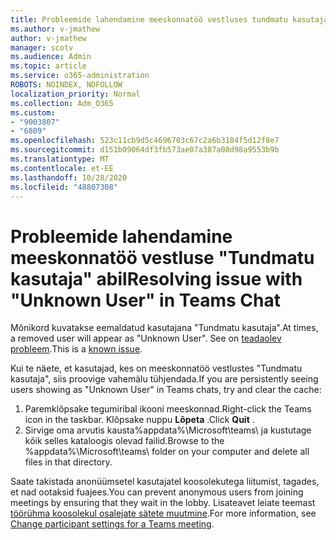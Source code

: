 ```yaml
---
title: Probleemide lahendamine meeskonnatöö vestluses tundmatu kasutajaga
ms.author: v-jmathew
author: v-jmathew
manager: scotv
ms.audience: Admin
ms.topic: article
ms.service: o365-administration
ROBOTS: NOINDEX, NOFOLLOW
localization_priority: Normal
ms.collection: Adm_O365
ms.custom:
- "9003807"
- "6809"
ms.openlocfilehash: 523c11cb9d5c4696703c67c2a6b3184f5d12f8e7
ms.sourcegitcommit: d151b09064df3fb573ae07a387a08d98a9553b9b
ms.translationtype: MT
ms.contentlocale: et-EE
ms.lasthandoff: 10/28/2020
ms.locfileid: "48807308"
---
```

# <a name="resolving-issue-with-unknown-user-in-teams-chat"></a><span data-ttu-id="4eaf5-102">Probleemide lahendamine meeskonnatöö vestluse "Tundmatu kasutaja" abil</span><span class="sxs-lookup"><span data-stu-id="4eaf5-102">Resolving issue with "Unknown User" in Teams Chat</span></span>

<span data-ttu-id="4eaf5-103">Mõnikord kuvatakse eemaldatud kasutajana "Tundmatu kasutaja".</span><span class="sxs-lookup"><span data-stu-id="4eaf5-103">At times, a removed user will appear as "Unknown User".</span></span> <span data-ttu-id="4eaf5-104">See on [teadaolev probleem](https://docs.microsoft.com/microsoftteams/troubleshoot/known-issues/removed-user-appears-as-unknown).</span><span class="sxs-lookup"><span data-stu-id="4eaf5-104">This is a [known issue](https://docs.microsoft.com/microsoftteams/troubleshoot/known-issues/removed-user-appears-as-unknown).</span></span>

<span data-ttu-id="4eaf5-105">Kui te näete, et kasutajad, kes on meeskonnatöö vestlustes "Tundmatu kasutaja", siis proovige vahemälu tühjendada.</span><span class="sxs-lookup"><span data-stu-id="4eaf5-105">If you are persistently seeing users showing as "Unknown User" in Teams chats, try and clear the cache:</span></span>

1.  <span data-ttu-id="4eaf5-106">Paremklõpsake tegumiribal ikooni meeskonnad.</span><span class="sxs-lookup"><span data-stu-id="4eaf5-106">Right-click the Teams icon in the taskbar.</span></span> <span data-ttu-id="4eaf5-107">Klõpsake nuppu  **Lõpeta** .</span><span class="sxs-lookup"><span data-stu-id="4eaf5-107">Click  **Quit** .</span></span>
2.  <span data-ttu-id="4eaf5-108">Sirvige oma arvutis kausta%appdata%\Microsoft\teams\ ja kustutage kõik selles kataloogis olevad failid.</span><span class="sxs-lookup"><span data-stu-id="4eaf5-108">Browse to the %appdata%\Microsoft\teams\ folder on your computer and delete all files in that directory.</span></span>

<span data-ttu-id="4eaf5-109">Saate takistada anonüümsetel kasutajatel koosolekutega liitumist, tagades, et nad ootaksid fuajees.</span><span class="sxs-lookup"><span data-stu-id="4eaf5-109">You can prevent anonymous users from joining meetings by ensuring that they wait in the lobby.</span></span> <span data-ttu-id="4eaf5-110">Lisateavet leiate teemast [töörühma koosolekul osalejate sätete muutmine](https://support.microsoft.com/office/change-participant-settings-for-a-teams-meeting-53261366-dbd5-45f9-aae9-a70e6354f88e).</span><span class="sxs-lookup"><span data-stu-id="4eaf5-110">For more information, see [Change participant settings for a Teams meeting](https://support.microsoft.com/office/change-participant-settings-for-a-teams-meeting-53261366-dbd5-45f9-aae9-a70e6354f88e).</span></span>
